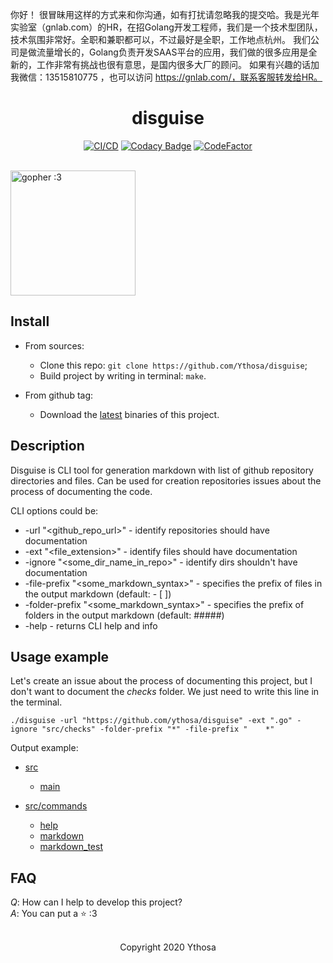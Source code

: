 你好！
很冒昧用这样的方式来和你沟通，如有打扰请忽略我的提交哈。我是光年实验室（gnlab.com）的HR，在招Golang开发工程师，我们是一个技术型团队，技术氛围非常好。全职和兼职都可以，不过最好是全职，工作地点杭州。
我们公司是做流量增长的，Golang负责开发SAAS平台的应用，我们做的很多应用是全新的，工作非常有挑战也很有意思，是国内很多大厂的顾问。
如果有兴趣的话加我微信：13515810775  ，也可以访问 https://gnlab.com/，联系客服转发给HR。
<br>

<div align="center">
<h1>disguise</h1>

[![CI/CD](https://github.com/Ythosa/disguise/workflows/Go/badge.svg?branch=master)](https://github.com/Ythosa/disguise/actions)
[![Codacy Badge](https://api.codacy.com/project/badge/Grade/db828996dabb4d2a9e00c1fb3263bcd4)](https://app.codacy.com/manual/Ythosa/disguise?utm_source=github.com&utm_medium=referral&utm_content=Ythosa/disguise&utm_campaign=Badge_Grade_Dashboard)
[![CodeFactor](https://www.codefactor.io/repository/github/ythosa/disguise/badge)](https://www.codefactor.io/repository/github/ythosa/disguise)
</div>

<br>

<img src="https://camo.githubusercontent.com/98ed65187a84ecf897273d9fa18118ce45845057/68747470733a2f2f7261772e6769746875622e636f6d2f676f6c616e672d73616d706c65732f676f706865722d766563746f722f6d61737465722f676f706865722e706e67" alt="gopher :3" height="200px"/>

## Install
*   From sources:
    *   Clone this repo: `git clone https://github.com/Ythosa/disguise`;
    *   Build project by writing in terminal: `make`.

*   From github tag:
    *   Download the [latest](https://github.com/Ythosa/disguise/releases) binaries of this project.
      
## Description
Disguise is CLI tool for generation markdown with list of github repository directories and files. 
Can be used for creation repositories issues about the process of documenting the code.

CLI options could be:
*   -url "<github_repo_url>" - identify repositories should have documentation
*   -ext "<file_extension>" - identify files should have documentation
*   -ignore "<some_dir_name_in_repo>" - identify dirs shouldn't have documentation
*   -file-prefix "<some_markdown_syntax>" - specifies the prefix of files in the output markdown (default: - \[ \])
*   -folder-prefix "<some_markdown_syntax>" - specifies the prefix of folders in the output markdown (default: #####)
*   -help - returns CLI help and info

## Usage example
Let's create an issue about the process of documenting this project, but I don't want to document the _checks_ folder.
We just need to write this line in the terminal.
```shell script
./disguise -url "https://github.com/ythosa/disguise" -ext ".go" -ignore "src/checks" -folder-prefix "*" -file-prefix "    *"
```
Output example:
*   [src](https://github.com/Ythosa/disguise/tree/master/src)
    *   [main](https://github.com/Ythosa/disguise/blob/master/src/main.go)

*   [src/commands](https://github.com/Ythosa/disguise/tree/master/src/commands)
    *   [help](https://github.com/Ythosa/disguise/blob/master/src/commands/help.go)
    *   [markdown](https://github.com/Ythosa/disguise/blob/master/src/commands/markdown.go)
    *   [markdown_test](https://github.com/Ythosa/disguise/blob/master/src/commands/markdown_test.go)

## FAQ
_Q_: How can I help to develop this project?  
_A_: You can put a :star: :3

<br>

<div align="center">
  Copyright 2020 Ythosa
</div>
